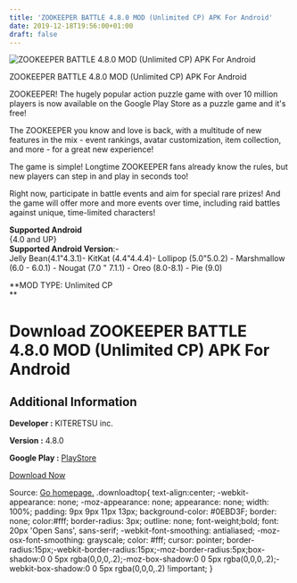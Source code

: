 ```yaml
---
title: 'ZOOKEEPER BATTLE 4.8.0 MOD (Unlimited CP) APK For Android'
date: 2019-12-18T19:56:00+01:00
draft: false
---
```


![ZOOKEEPER BATTLE 4.8.0 MOD (Unlimited CP) APK For Android](https://i1.wp.com/apkhome.net/wp-content/uploads/2019/12/ZOOKEEPER-BATTLE-4.8.0-MOD-Unlimited-CP.png "ZOOKEEPER BATTLE 4.8.0 MOD (Unlimited CP) APK For Android")

  

ZOOKEEPER BATTLE 4.8.0 MOD (Unlimited CP) APK For Android

ZOOKEEPER! The hugely popular action puzzle game with over 10 million players is now available on the Google Play Store as a puzzle game and it's free!

The ZOOKEEPER you know and love is back, with a multitude of new features in the mix - event rankings, avatar customization, item collection, and more - for a great new experience!

The game is simple! Longtime ZOOKEEPER fans already know the rules, but new players can step in and play in seconds too!

Right now, participate in battle events and aim for special rare prizes! And the game will offer more and more events over time, including raid battles against unique, time-limited characters!

**Supported Android**  
{4.0 and UP}  
**Supported Android Version**:-  
Jelly Bean(4.1"4.3.1)- KitKat (4.4"4.4.4)- Lollipop (5.0"5.0.2) - Marshmallow (6.0 - 6.0.1) - Nougat (7.0 " 7.1.1) - Oreo (8.0-8.1) - Pie (9.0)

**MOD TYPE: Unlimited CP  
**

Download ZOOKEEPER BATTLE 4.8.0 MOD (Unlimited CP) APK For Android
==================================================================

Additional Information
----------------------

**Developer :** KITERETSU inc.

**Version :** 4.8.0

**Google Play :** [PlayStore](https://play.google.com/store/apps/details?id=jp.kiteretsu.zookeeperbattle.google)

  

[Download Now](https://store4app.co/post/zookeeper-battle-4-8-0-mod-unlimited-cp-apk-for-android_1576678231)

  
Source: [Go homepage.](https://store4app.co/post/zookeeper-battle-4-8-0-mod-unlimited-cp-apk-for-android_1576678231) .downloadtop{ text-align:center; -webkit-appearance: none; -moz-appearance: none; appearance: none; width: 100%; padding: 9px 9px 11px 13px; background-color: #0EBD3F; border: none; color:#fff; border-radius: 3px; outline: none; font-weight;bold; font: 20px 'Open Sans', sans-serif; -webkit-font-smoothing: antialiased; -moz-osx-font-smoothing: grayscale; color: #fff; cursor: pointer; border-radius:15px;-webkit-border-radius:15px;-moz-border-radius:5px;box-shadow:0 0 5px rgba(0,0,0,.2);-moz-box-shadow:0 0 5px rgba(0,0,0,.2);-webkit-box-shadow:0 0 5px rgba(0,0,0,.2) !important; }